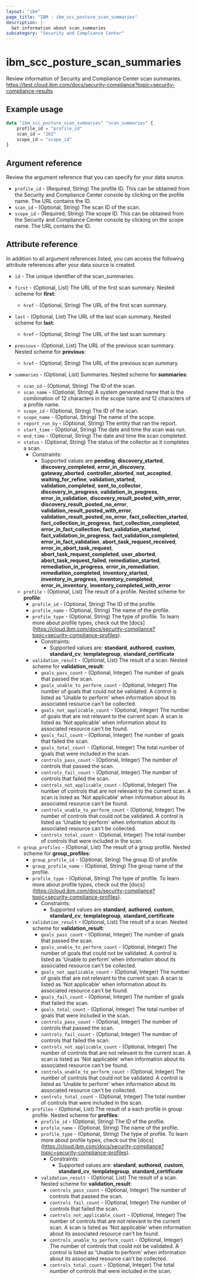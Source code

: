 ```yaml
---
layout: "ibm"
page_title: "IBM : ibm_scc_posture_scan_summaries"
description: |-
  Get information about scan_summaries
subcategory: "Security and Compliance Center"
---
```


# ibm_scc_posture_scan_summaries

Review information of Security and Compliance Center scan summaries.
https://test.cloud.ibm.com/docs/security-compliance?topic=security-compliance-results

## Example usage

```terraform
data "ibm_scc_posture_scan_summaries" "scan_summaries" {
	profile_id = "profile_id"
	scan_id = "262"
	scope_id = "scope_id"
}
```

## Argument reference

Review the argument reference that you can specify for your data source.

* `profile_id` - (Required, String) The profile ID. This can be obtained from the Security and Compliance Center console by clicking on the profile name. The URL contains the ID.
* `scan_id` - (Optional, String) The scan ID of the scan.
* `scope_id` - (Required, String) The scope ID. This can be obtained from the Security and Compliance Center console by clicking on the scope name. The URL contains the ID.

## Attribute reference

In addition to all argument references listed, you can access the following attribute references after your data source is created.

* `id` - The unique identifier of the scan_summaries.
* `first` - (Optional, List) The URL of the first scan summary.
Nested scheme for **first**:
	* `href` - (Optional, String) The URL of the first scan summary.

* `last` - (Optional, List) The URL of the last scan summary.
Nested scheme for **last**:
	* `href` - (Optional, String) The URL of the last scan summary.

* `previous` - (Optional, List) The URL of the previous scan summary.
Nested scheme for **previous**:
	* `href` - (Optional, String) The URL of the previous scan summary.

* `summaries` - (Optional, List) Summaries.
Nested scheme for **summaries**:
	* `scan_id` - (Optional, String) The ID of the scan.
	* `scan_name` - (Optional, String) A system generated name that is the combination of 12 characters in the scope name and 12 characters of a profile name.
	* `scope_id` - (Optional, String) The ID of the scan.
	* `scope_name` - (Optional, String) The name of the scope.
	* `report_run_by` - (Optional, String) The entity that ran the report.
	* `start_time` - (Optional, String) The date and time the scan was run.
	* `end_time` - (Optional, String) The date and time the scan completed.
	* `status` - (Optional, String) The status of the collector as it completes a scan. 
	  * Constraints:
		* Supported values are **pending**, **discovery_started**, **discovery_completed**, **error_in_discovery**, **gateway_aborted**, **controller_aborted**, **not_accepted**, **waiting_for_refine**, **validation_started**, **validation_completed**, **sent_to_collector**, **discovery_in_progress**, **validation_in_progress**, **error_in_validation**, **discovery_result_posted_with_error**, **discovery_result_posted_no_error**, **validation_result_posted_with_error**, **validation_result_posted_no_error**, **fact_collection_started**, **fact_collection_in_progress**, **fact_collection_completed**, **error_in_fact_collection**, **fact_validation_started**, **fact_validation_in_progress**, **fact_validation_completed**, **error_in_fact_validation**, **abort_task_request_received**, **error_in_abort_task_request**, **abort_task_request_completed**, **user_aborted**, **abort_task_request_failed**, **remediation_started**, **remediation_in_progress**, **error_in_remediation**, **remediation_completed**, **inventory_started**, **inventory_in_progress**, **inventory_completed**, **error_in_inventory**, **inventory_completed_with_error**
	* `profile` - (Optional, List) The result of a profile.
	Nested scheme for **profile**:
		* `profile_id` - (Optional, String) The ID of the profile.
		* `profile_name` - (Optional, String) The name of the profile.
		* `profile_type` - (Optional, String) The type of profile. To learn more about profile types, check out the [docs] (https://cloud.ibm.com/docs/security-compliance?topic=security-compliance-profiles).
		  * Constraints: 
			* Supported values are: **standard**, **authored**, **custom**, **standard_cv**, **templategroup**, **standard_certificate**
		* `validation_result` - (Optional, List) The result of a scan.
		Nested scheme for **validation_result**:
			* `goals_pass_count` - (Optional, Integer) The number of goals that passed the scan.
			* `goals_unable_to_perform_count` - (Optional, Integer) The number of goals that could not be validated. A control is listed as 'Unable to perform' when information about its associated resource can't be collected.
			* `goals_not_applicable_count` - (Optional, Integer) The number of goals that are not relevant to the current scan. A scan is listed as 'Not applicable' when information about its associated resource can't be found.
			* `goals_fail_count` - (Optional, Integer) The number of goals that failed the scan.
			* `goals_total_count` - (Optional, Integer) The total number of goals that were included in the scan.
			* `controls_pass_count` - (Optional, Integer) The number of controls that passed the scan.
			* `controls_fail_count` - (Optional, Integer) The number of controls that failed the scan.
			* `controls_not_applicable_count` - (Optional, Integer) The number of controls that are not relevant to the current scan. A scan is listed as 'Not applicable' when information about its associated resource can't be found.
			* `controls_unable_to_perform_count` - (Optional, Integer) The number of controls that could not be validated. A control is listed as 'Unable to perform' when information about its associated resource can't be collected.
			* `controls_total_count` - (Optional, Integer) The total number of controls that were included in the scan.
	* `group_profiles` - (Optional, List) The result of a group profile.
	Nested scheme for **group_profiles**:
		* `group_profile_id` - (Optional, String) The group ID of profile.
		* `group_profile_name` - (Optional, String) The group name of the profile.
		* `profile_type` - (Optional, String) The type of profile. To learn more about profile types, check out the [docs] (https://cloud.ibm.com/docs/security-compliance?topic=security-compliance-profiles).
		  * Constraints:
			* Supported values are **standard**, **authored**, **custom**, **standard_cv**, **templategroup**, **standard_certificate**
		* `validation_result` - (Optional, List) The result of a scan.
		Nested scheme for **validation_result**:
			* `goals_pass_count` - (Optional, Integer) The number of goals that passed the scan.
			* `goals_unable_to_perform_count` - (Optional, Integer) The number of goals that could not be validated. A control is listed as 'Unable to perform' when information about its associated resource can't be collected.
			* `goals_not_applicable_count` - (Optional, Integer) The number of goals that are not relevant to the current scan. A scan is listed as 'Not applicable' when information about its associated resource can't be found.
			* `goals_fail_count` - (Optional, Integer) The number of goals that failed the scan.
			* `goals_total_count` - (Optional, Integer) The total number of goals that were included in the scan.
			* `controls_pass_count` - (Optional, Integer) The number of controls that passed the scan.
			* `controls_fail_count` - (Optional, Integer) The number of controls that failed the scan.
			* `controls_not_applicable_count` - (Optional, Integer) The number of controls that are not relevant to the current scan. A scan is listed as 'Not applicable' when information about its associated resource can't be found.
			* `controls_unable_to_perform_count` - (Optional, Integer) The number of controls that could not be validated. A control is listed as 'Unable to perform' when information about its associated resource can't be collected.
			* `controls_total_count` - (Optional, Integer) The total number of controls that were included in the scan.
		* `profiles` - (Optional, List) The result of a each profile in group profile.
		Nested scheme for **profiles**:
			* `profile_id` - (Optional, String) The ID of the profile.
			* `profile_name` - (Optional, String) The name of the profile.
			* `profile_type` - (Optional, String) The type of profile. To learn more about profile types, check out the [docs] (https://cloud.ibm.com/docs/security-compliance?topic=security-compliance-profiles).
			  * Constraints: 
				* Supported values are: **standard**, **authored**, **custom**, **standard_cv**, **templategroup**, **standard_certificate**
			* `validation_result` - (Optional, List) The result of a scan.
			Nested scheme for **validation_result**:
				* `controls_pass_count` - (Optional, Integer) The number of controls that passed the scan.
				* `controls_fail_count` - (Optional, Integer) The number of controls that failed the scan.
				* `controls_not_applicable_count` - (Optional, Integer) The number of controls that are not relevant to the current scan. A scan is listed as 'Not applicable' when information about its associated resource can't be found.
				* `controls_unable_to_perform_count` - (Optional, Integer) The number of controls that could not be validated. A control is listed as 'Unable to perform' when information about its associated resource can't be collected.
				* `controls_total_count` - (Optional, Integer) The total number of controls that were included in the scan.

